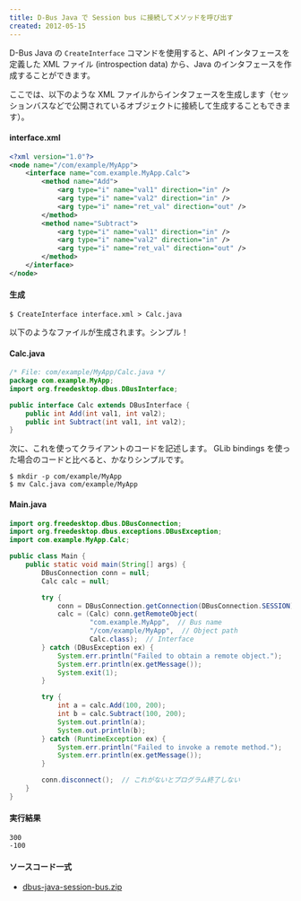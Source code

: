 ```yaml
---
title: D-Bus Java で Session bus に接続してメソッドを呼び出す
created: 2012-05-15
---
```


D-Bus Java の `CreateInterface` コマンドを使用すると、API インタフェースを定義した XML ファイル (introspection data) から、Java のインタフェースを作成することができます。

ここでは、以下のような XML ファイルからインタフェースを生成します（セッションバスなどで公開されているオブジェクトに接続して生成することもできます）。

#### interface.xml

```xml
<?xml version="1.0"?>
<node name="/com/example/MyApp">
    <interface name="com.example.MyApp.Calc">
        <method name="Add">
            <arg type="i" name="val1" direction="in" />
            <arg type="i" name="val2" direction="in" />
            <arg type="i" name="ret_val" direction="out" />
        </method>
        <method name="Subtract">
            <arg type="i" name="val1" direction="in" />
            <arg type="i" name="val2" direction="in" />
            <arg type="i" name="ret_val" direction="out" />
        </method>
    </interface>
</node>
```

#### 生成

```
$ CreateInterface interface.xml > Calc.java
```

以下のようなファイルが生成されます。シンプル！

#### Calc.java

```java
/* File: com/example/MyApp/Calc.java */
package com.example.MyApp;
import org.freedesktop.dbus.DBusInterface;

public interface Calc extends DBusInterface {
    public int Add(int val1, int val2);
    public int Subtract(int val1, int val2);
}
```

次に、これを使ってクライアントのコードを記述します。
GLib bindings を使った場合のコードと比べると、かなりシンプルです。

```
$ mkdir -p com/example/MyApp
$ mv Calc.java com/example/MyApp
```

#### Main.java

```java
import org.freedesktop.dbus.DBusConnection;
import org.freedesktop.dbus.exceptions.DBusException;
import com.example.MyApp.Calc;

public class Main {
    public static void main(String[] args) {
        DBusConnection conn = null;
        Calc calc = null;

        try {
            conn = DBusConnection.getConnection(DBusConnection.SESSION);
            calc = (Calc) conn.getRemoteObject(
                    "com.example.MyApp",  // Bus name
                    "/com/example/MyApp",  // Object path
                    Calc.class);  // Interface
        } catch (DBusException ex) {
            System.err.println("Failed to obtain a remote object.");
            System.err.println(ex.getMessage());
            System.exit(1);
        }

        try {
            int a = calc.Add(100, 200);
            int b = calc.Subtract(100, 200);
            System.out.println(a);
            System.out.println(b);
        } catch (RuntimeException ex) {
            System.err.println("Failed to invoke a remote method.");
            System.err.println(ex.getMessage());
        }

        conn.disconnect();  // これがないとプログラム終了しない
    }
}
```

#### 実行結果

```
300
-100
```

#### ソースコード一式

* [dbus-java-session-bus.zip](./dbus-java-session-bus.zip)

